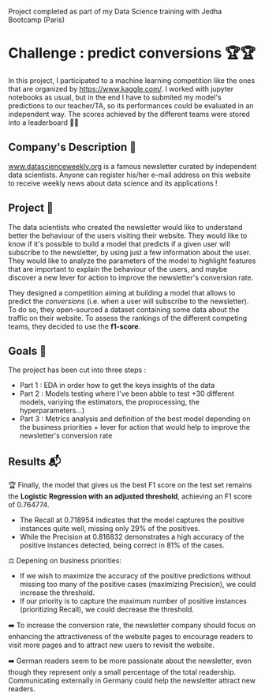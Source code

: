 Project completed as part of my Data Science training with Jedha Bootcamp (Paris)

# Challenge : predict conversions 🏆🏆
In this project, I participated to a machine learning competition like the ones that are organized by https://www.kaggle.com/. I worked with jupyter notebooks as usual, but in the end I have to submited my model's predictions to our teacher/TA, so its performances could be evaluated in an independent way. The scores achieved by the different teams were stored into a leaderboard 🏅🏅

## Company's Description 📇
www.datascienceweekly.org is a famous newsletter curated by independent data scientists. Anyone can register his/her e-mail address on this website to receive weekly news about data science and its applications !

## Project 🚧
The data scientists who created the newsletter would like to understand better the behaviour of the users visiting their website. They would like to know if it's possible to build a model that predicts if a given user will subscribe to the newsletter, by using just a few information about the user. They would like to analyze the parameters of the model to highlight features that are important to explain the behaviour of the users, and maybe discover a new lever for action to improve the newsletter's conversion rate.

They designed a competition aiming at building a model that allows to predict the *conversions* (i.e. when a user will subscribe to the newsletter). To do so, they open-sourced a dataset containing some data about the traffic on their website. To assess the rankings of the different competing teams, they decided to use the **f1-score**.

## Goals 🎯
The project has been cut into three steps :
- Part 1 : EDA in order how to get the keys insights of the data
- Part 2 : Models testing where I've been abble to test +30 different models, variying the estimators, the proprocessing, the hyperparameters...)
- Part 3 : Metrics analysis and definition of the best model depending on the business priorities + lever for action that would help to improve the newsletter's conversion rate

## Results 📬
🏆 Finally, the model that gives us the best F1 score on the test set remains the **Logistic Regression with an adjusted threshold**, achieving an F1 score of 0.764774.
- The Recall at 0.718954 indicates that the model captures the positive instances quite well, missing only 29% of the positives.
- While the Precision at 0.816832 demonstrates a high accuracy of the positive instances detected, being correct in 81% of the cases.

⚖️ Depening on business priorities:
- If we wish to maximize the accuracy of the positive predictions without missing too many of the positive cases (maximizing Precision), we could increase the threshold.
- If our priority is to capture the maximum number of positive instances (prioritizing Recall), we could decrease the threshold.



➡️ To increase the conversion rate, the newsletter company should focus on enhancing the attractiveness of the website pages to encourage readers to visit more pages and to attract new users to revisit the website.

➡️ German readers seem to be more passionate about the newsletter, even though they represent only a small percentage of the total readership. Communicating externally in Germany could help the newsletter attract new readers.



